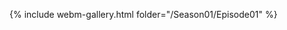 {% include webm-gallery.html folder="/Season01/Episode01" %}

<script
  async
  src="https://cdn.jsdelivr.net/npm/vanilla-lazyload/dist/lazyload.min.js"
></script>
